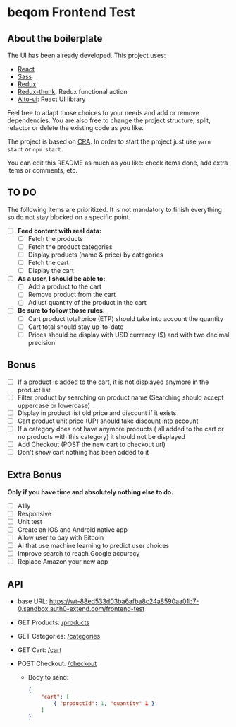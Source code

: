 # beqom Frontend Test

## About the boilerplate

The UI has been already developed. This project uses:

- [React](https://reactjs.org/)
- [Sass](http://sass-lang.com/)
- [Redux](https://redux.js.org/)
- [Redux-thunk](https://github.com/reduxjs/redux-thunk): Redux functional action
- [Alto-ui](https://beqom.github.io/alto/storybook): React UI library

Feel free to adapt those choices to your needs and add or remove dependencies. You are also free to change the project structure, split, refactor or delete the existing code as you like.

The project is based on [CRA](https://github.com/facebook/create-react-app). In order to start the project just use `yarn start` or `npm start`.

You can edit this README as much as you like: check items done, add extra items or comments, etc.

## TO DO

The following items are prioritized. It is not mandatory to finish everything so do not stay blocked on a specific point.

- [ ] **Feed content with real data:**
  - [ ] Fetch the products
  - [ ] Fetch the product categories
  - [ ] Display products (name & price) by categories
  - [ ] Fetch the cart
  - [ ] Display the cart
- [ ] **As a user, I should be able to:**
  - [ ] Add a product to the cart
  - [ ] Remove product from the cart
  - [ ] Adjust quantity of the product in the cart
- [ ] **Be sure to follow those rules:**
  - [ ] Cart product total price (ETP) should take into account the quantity
  - [ ] Cart total should stay up-to-date
  - [ ] Prices should be display with USD currency (\$) and with two decimal precision

## Bonus

- [ ] If a product is added to the cart, it is not displayed anymore in the product list
- [ ] Filter product by searching on product name (Searching should accept uppercase or lowercase)
- [ ] Display in product list old price and discount if it exists
- [ ] Cart product unit price (UP) should take discount into account
- [ ] If a category does not have anymore products ( all added to the cart or no products with this category) it should not be displayed
- [ ] Add Checkout (POST the new cart to checkout url)
- [ ] Don't show cart nothing has been added to it

## Extra Bonus

**Only if you have time and absolutely nothing else to do.**

- [ ] A11y
- [ ] Responsive
- [ ] Unit test
- [ ] Create an IOS and Android native app
- [ ] Allow user to pay with Bitcoin
- [ ] AI that use machine learning to predict user choices
- [ ] Improve search to reach Google accuracy
- [ ] Replace Amazon your new app

## API

- base URL: https://wt-88ed533d03ba6afba8c24a8590aa01b7-0.sandbox.auth0-extend.com/frontend-test
- GET Products: [/products](https://wt-88ed533d03ba6afba8c24a8590aa01b7-0.sandbox.auth0-extend.com/frontend-test/products)
- GET Categories: [/categories](https://wt-88ed533d03ba6afba8c24a8590aa01b7-0.sandbox.auth0-extend.com/frontend-test/categories)
- GET Cart: [/cart](https://wt-88ed533d03ba6afba8c24a8590aa01b7-0.sandbox.auth0-extend.com/frontend-test/cart)
- POST Checkout: [/checkout](https://wt-88ed533d03ba6afba8c24a8590aa01b7-0.sandbox.auth0-extend.com/frontend-test/checkout)

  - Body to send:

    ```json
    {
        "cart": [
            { "productId": 1, "quantity" 1 }
        ]
    }
    ```
